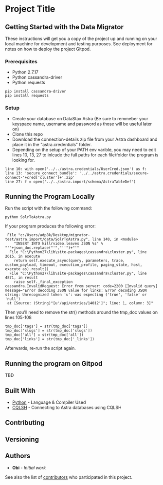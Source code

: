 # Project Title

## Getting Started with the Data Migrator

These instructions will get you a copy of the project up and running on your local machine for development and testing purposes. See deployment for notes on how to deploy the project Gitpod.

### Prerequisites

- Python 2.7.17
- Python cassandra-driver
- Python requests

```
pip install cassandra-driver
pip install requests
```

### Setup

- Create your database on DataStax Astra (Be sure to remmeber your keyspace name, username and password as those will be useful later on)
- Clone this repo
- Download the connection-details zip file from your Astra dashboard and place it in the "astra.credentials" folder. 
- Depending on the setup of your PATH env varible, you may need to edit lines 10, 13, 27 to inlcude the full paths for each file/folder the program is looking for.

```
line 10: with open('../../astra.credentials/UserCred.json') as f:
line 13: 'secure_connect_bundle': '../../astra.credentials/secure-connect-'+cred['cluster']+'.zip'
line 27: f = open('../../astra.import/schema/AstraTableDef')
```


## Running the Program Locally

Run the script with the following command:
```
python SolrToAstra.py
```

If your program produces the following error:

```
 File "c:/Users/adp8k/Desktop/migrator-test/astra.import/data/SolrToAstra.py", line 140, in <module>
    "INSERT INTO killrvideo.leaves JSON %s" % "'"+json_doc.replace("'","''")+"'"
  File "C:\Python27\lib\site-packages\cassandra\cluster.py", line 2615, in execute
    return self.execute_async(query, parameters, trace, custom_payload, timeout, execution_profile, paging_state, host, execute_as).result()
  File "C:\Python27\lib\site-packages\cassandra\cluster.py", line 4871, in result
    raise self._final_exception
cassandra.InvalidRequest: Error from server: code=2200 [Invalid query] message="Error decoding JSON value for links: Error decoding JSON string: Unrecognized token 'u': was expecting ('true', 'false' or 'null')
 at [Source: (String)"[u'/api/entries/14012']"; line: 1, column: 3]"
```

Then you'll need to remove the str() methods around the tmp_doc values on lines 105-108

```
tmp_doc['tags'] = str(tmp_doc['tags'])
tmp_doc['slugs'] = str(tmp_doc['slugs'])
tmp_doc['all'] = str(tmp_doc['all'])
tmp_doc['links'] = str(tmp_doc['_links'])
```

Afterwards, re-run the script again.


## Running the program on Gitpod

TBD

## Built With

* [Python](https://www.python.org/) - Language & Compiler Used
* [CQLSH](https://docs.datastax.com/en/astra/aws/doc/dscloud/astra/dscloudConnectcqlshConsole.html) - Connecting to Astra databases using CQLSH

## Contributing

## Versioning


## Authors

* **Obi** - *Initial work*

See also the list of [contributors](https://github.com/your/project/contributors) who participated in this project.